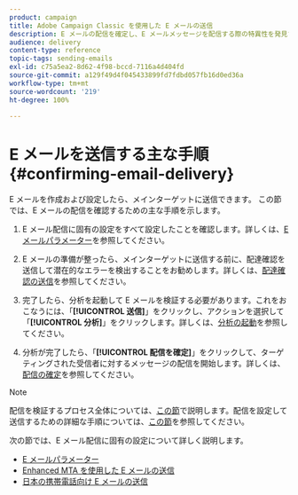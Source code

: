 ```yaml
---
product: campaign
title: Adobe Campaign Classic を使用した E メールの送信
description: E メールの配信を確定し、E メールメッセージを配信する際の特異性を発見する方法について説明します。
audience: delivery
content-type: reference
topic-tags: sending-emails
exl-id: c75a5ea2-8d62-4f98-bccd-7116a4d404fd
source-git-commit: a129f49d4f045433899fd7fdbd057fb16d0ed36a
workflow-type: tm+mt
source-wordcount: '219'
ht-degree: 100%

---
```


# E メールを送信する主な手順 {#confirming-email-delivery}

E メールを作成および設定したら、メインターゲットに送信できます。 この節では、E メールの配信を確認するための主な手順を示します。

1. E メール配信に固有の設定をすべて設定したことを確認します。詳しくは、[E メールパラメーター](email-parameters.md)を参照してください。
1. E メールの準備が整ったら、メインターゲットに送信する前に、配達確認を送信して潜在的なエラーを検出することをお勧めします。詳しくは、[配達確認の送信](steps-validating-the-delivery.md#sending-a-proof)を参照してください。

1. 完了したら、分析を起動して E メールを検証する必要があります。これをおこなうには、「**[!UICONTROL 送信]**」をクリックし、アクションを選択して「**[!UICONTROL 分析]**」をクリックします。詳しくは、[分析の起動](steps-validating-the-delivery.md#analyzing-the-delivery)を参照してください。

1. 分析が完了したら、「**[!UICONTROL 配信を確定]**」をクリックして、ターゲティングされた受信者に対するメッセージの配信を開始します。詳しくは、[配信の確定](steps-sending-the-delivery.md#confirming-delivery)を参照してください。

   <!--Add screenshot with analysis done and Confirm delivery button activated.-->

>[!NOTE]
>
>配信を検証するプロセス全体については、[この節](steps-validating-the-delivery.md)で説明します。配信を設定して送信するための詳細な手順については、[この節](steps-sending-the-delivery.md)を参照してください。

次の節では、E メール配信に固有の設定について詳しく説明します。
<!--* [Generating the mirror page](generating-mirror-page.md)
* [Email BCC](email-bcc.md)-->
* [E メールパラメーター](email-parameters.md)
* [Enhanced MTA を使用した E メールの送信](sending-with-enhanced-mta.md)
* [日本の携帯電話向け E メールの送信](sending-emails-on-japanese-mobiles.md)
